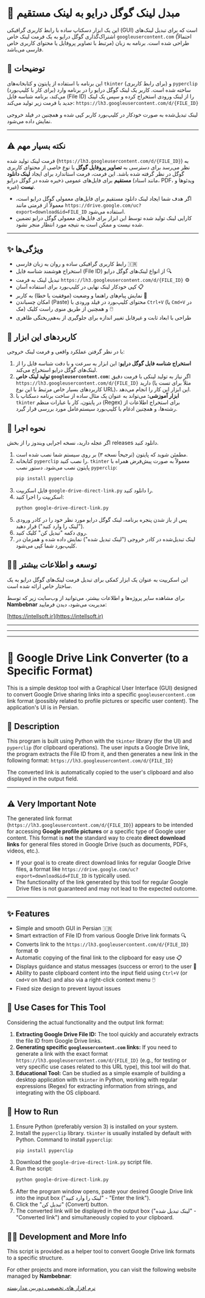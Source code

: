 # 🔗 مبدل لینک گوگل درایو به لینک مستقیم

این یک ابزار دسکتاپ ساده با رابط کاربری گرافیکی (GUI) است که برای تبدیل لینک‌های اشتراک‌گذاری گوگل درایو به یک فرمت لینک خاص `googleusercontent.com` (احتمالاً مرتبط با تصاویر پروفایل یا محتوای کاربری خاص) طراحی شده است. برنامه به زبان فارسی می‌باشد.

## 📝 توضیحات

این برنامه با استفاده از پایتون و کتابخانه‌های `tkinter` (برای رابط کاربری) و `pyperclip` (برای کار با کلیپ‌بورد) ساخته شده است. کاربر یک لینک گوگل درایو را در برنامه وارد می‌کند، برنامه شناسه فایل (File ID) را از لینک ورودی استخراج کرده و سپس یک لینک جدید با فرمت زیر تولید می‌کند:
`https://lh3.googleusercontent.com/d/{FILE_ID}`

لینک تبدیل‌شده به صورت خودکار در کلیپ‌بورد کاربر کپی شده و همچنین در فیلد خروجی نمایش داده می‌شود.

---
**⚠️ نکته بسیار مهم**
---
فرمت لینک تولید شده (`https://lh3.googleusercontent.com/d/{FILE_ID}`) به نظر می‌رسد برای دسترسی به **تصاویر پروفایل گوگل** یا نوع خاصی از محتوای کاربری گوگل در نظر گرفته شده باشد. این فرمت، فرمت استاندارد برای ایجاد **لینک دانلود مستقیم** برای فایل‌های عمومی ذخیره شده در گوگل درایو (مانند اسناد، PDF، ویدئوها و غیره) **نیست**.

* اگر هدف شما ایجاد لینک دانلود مستقیم برای فایل‌های معمولی گوگل درایو است، معمولاً از فرمتی مانند `https://drive.google.com/uc?export=download&id=FILE_ID` استفاده می‌شود.
* کارایی لینک تولید شده توسط این ابزار برای فایل‌های معمولی گوگل درایو تضمین شده نیست و ممکن است به نتیجه مورد انتظار منجر نشود.
---

## ✨ ویژگی‌ها

* رابط کاربری گرافیکی ساده و روان به زبان فارسی 🇮🇷
* استخراج هوشمند شناسه فایل (File ID) از انواع لینک‌های گوگل درایو 🔍
* تبدیل لینک به فرمت `https://lh3.googleusercontent.com/d/{FILE_ID}` ⚙️
* کپی خودکار لینک نهایی در کلیپ‌بورد برای استفاده آسان 📋
* نمایش پیام‌های راهنما و وضعیت (موفقیت یا خطا) به کاربر 📢
* امکان چسباندن (Paste) محتوای کلیپ‌بورد در فیلد ورودی با `Ctrl+V` (یا `Cmd+V` در مک) و همچنین از طریق منوی راست کلیک 🖱️
* طراحی با ابعاد ثابت و غیرقابل تغییر اندازه برای جلوگیری از به‌هم‌ریختگی ظاهری

## 🎯 کاربردهای این ابزار

با در نظر گرفتن عملکرد واقعی و فرمت لینک خروجی:

1.  **استخراج شناسه فایل گوگل درایو:** این ابزار به سرعت و با دقت شناسه فایل را از لینک‌های گوگل درایو استخراج می‌کند.
2.  **تولید لینک خاص `googleusercontent.com`:** اگر نیاز به تولید لینکی با فرمت دقیق `https://lh3.googleusercontent.com/d/{FILE_ID}` دارید (مثلاً برای تست یا کاربردهای بسیار خاص مرتبط با این نوع URL)، این ابزار این کار را انجام می‌دهد.
3.  **ابزار آموزشی:** می‌تواند به عنوان یک مثال ساده از ساخت برنامه دسکتاپ با `tkinter` در پایتون، کار با عبارات منظم (Regex) برای استخراج اطلاعات از رشته‌ها، و همچنین ادغام با کلیپ‌بورد سیستم‌عامل مورد بررسی قرار گیرد.

## 🚀 نحوه اجرا

اگر عجله دارید، نسخه اجرایی ویندوز را از بخش releases دانلود کنید.

1.  مطمئن شوید که پایتون (ترجیحاً نسخه ۳) بر روی سیستم شما نصب شده است.
2.  کتابخانه `pyperclip` را نصب کنید. `tkinter` معمولاً به صورت پیش‌فرض همراه با پایتون نصب می‌شود. دستور نصب `pyperclip`:
    ```bash
    pip install pyperclip
    ```
3.  فایل اسکریپت `google-drive-direct-link.py` را دانلود کنید.
4.  اسکریپت را اجرا کنید:
    ```bash
    python google-drive-direct-link.py
    ```
5.  پس از باز شدن پنجره برنامه، لینک گوگل درایو مورد نظر خود را در کادر ورودی ("لینک را وارد کنید") قرار دهید.
6.  روی دکمه "تبدیل کن" کلیک کنید.
7.  لینک تبدیل‌شده در کادر خروجی ("لینک تبدیل شده") نمایش داده شده و همزمان در کلیپ‌بورد شما کپی می‌شود.

## 🧑‍💻 توسعه و اطلاعات بیشتر

این اسکریپت به عنوان یک ابزار کمکی برای تبدیل فرمت لینک‌های گوگل درایو به یک ساختار خاص ارائه شده است.

برای مشاهده سایر پروژه‌ها و اطلاعات بیشتر، می‌توانید از وب‌سایت زیر که توسط **Nambebnar** مدیریت می‌شود، دیدن فرمایید:

[https://intellsoft.ir](https://intellsoft.ir)

---
---
---

# 🔗 Google Drive Link Converter (to a Specific Format)

This is a simple desktop tool with a Graphical User Interface (GUI) designed to convert Google Drive sharing links into a specific `googleusercontent.com` link format (possibly related to profile pictures or specific user content). The application's UI is in Persian.

## 📝 Description

This program is built using Python with the `tkinter` library (for the UI) and `pyperclip` (for clipboard operations). The user inputs a Google Drive link, the program extracts the File ID from it, and then generates a new link in the following format:
`https://lh3.googleusercontent.com/d/{FILE_ID}`

The converted link is automatically copied to the user's clipboard and also displayed in the output field.

---
**⚠️ Very Important Note**
---
The generated link format (`https://lh3.googleusercontent.com/d/{FILE_ID}`) appears to be intended for accessing **Google profile pictures** or a specific type of Google user content. This format is **not** the standard way to create **direct download links** for general files stored in Google Drive (such as documents, PDFs, videos, etc.).

* If your goal is to create direct download links for regular Google Drive files, a format like `https://drive.google.com/uc?export=download&id=FILE_ID` is typically used.
* The functionality of the link generated by this tool for regular Google Drive files is not guaranteed and may not lead to the expected outcome.
---

## ✨ Features

* Simple and smooth GUI in Persian 🇮🇷
* Smart extraction of File ID from various Google Drive link formats 🔍
* Converts link to the `https://lh3.googleusercontent.com/d/{FILE_ID}` format ⚙️
* Automatic copying of the final link to the clipboard for easy use 📋
* Displays guidance and status messages (success or error) to the user 📢
* Ability to paste clipboard content into the input field using `Ctrl+V` (or `Cmd+V` on Mac) and also via a right-click context menu 🖱️
* Fixed size design to prevent layout issues

## 🎯 Use Cases for This Tool

Considering the actual functionality and the output link format:

1.  **Extracting Google Drive File ID:** The tool quickly and accurately extracts the file ID from Google Drive links.
2.  **Generating specific `googleusercontent.com` links:** If you need to generate a link with the exact format `https://lh3.googleusercontent.com/d/{FILE_ID}` (e.g., for testing or very specific use cases related to this URL type), this tool will do that.
3.  **Educational Tool:** Can be studied as a simple example of building a desktop application with `tkinter` in Python, working with regular expressions (Regex) for extracting information from strings, and integrating with the OS clipboard.

## 🚀 How to Run

1.  Ensure Python (preferably version 3) is installed on your system.
2.  Install the `pyperclip` library. `tkinter` is usually installed by default with Python. Command to install `pyperclip`:
    ```bash
    pip install pyperclip
    ```
3.  Download the `google-drive-direct-link.py` script file.
4.  Run the script:
    ```bash
    python google-drive-direct-link.py
    ```
5.  After the program window opens, paste your desired Google Drive link into the input box ("لینک را وارد کنید" - "Enter the link").
6.  Click the "تبدیل کن" (Convert) button.
7.  The converted link will be displayed in the output box ("لینک تبدیل شده" - "Converted link") and simultaneously copied to your clipboard.

## 🧑‍💻 Development and More Info

This script is provided as a helper tool to convert Google Drive link formats to a specific structure.

For other projects and more information, you can visit the following website managed by **Nambebnar**:

[نرم افزار های تخصصی دوربین مداربسته](https://intellsoft.ir)
